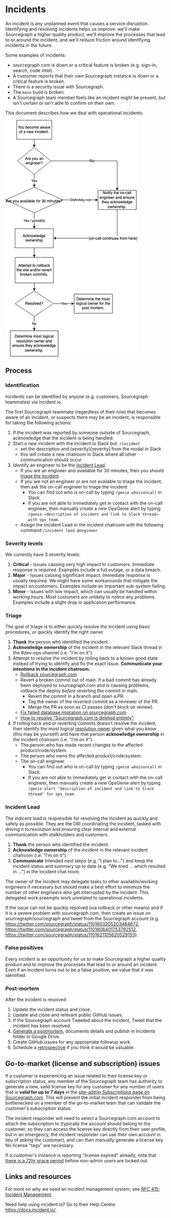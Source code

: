 # Incidents

An incident is any unplanned event that causes a service disruption. Identifying and resolving incidents helps us improve: we'll make Sourcegraph a higher quality product, we'll improve the processes that lead to or around the incident, and we'll reduce friction around identifying incidents in the future.

Some examples of incidents:

- sourcegraph.com is down or a critical feature is broken (e.g. sign-in, search, code intel).
- A customer reports that their own Sourcegraph instance is down or a critical feature is broken.
- There is a security issue with Sourcegraph.
- The `main` build is broken.
- A Sourcegraph team member feels like an incident might be present, but isn't certain or isn't able to confirm on their own.

This document describes how we deal with operational incidents.

<a href="https://drive.google.com/file/d/1kTZ-_N1ulx9Kf0vZyn5BWTrtipbvN9jH/preview"><img src="incident-flow-chart.png" alt="Incident flow chart"></a>

## Process

### Identification

Incidents can be identified by anyone (e.g. customers, Sourcegraph teammates) via incident.<unlink></unlink>io.

The first Sourcegraph teammate (regardless of their role) that becomes aware of an incident, or suspects there may be an incident, is responsible for taking the following actions:

1. If the incident was reported by someone outside of Sourcegraph, acknowledge that the incident is being handled.
2. Start a new incident with the incident.<unlink></unlink>io Slack bot: `/incident`
   - set the description and (severity)[severity] from the modal in Slack
   - this will create a new chatroom in Slack where all other communication should occur
3. Identify an engineer to be the [Incident Lead](#incident-lead).
   - If you are an engineer and available for 30 minutes, then you should [triage the incident](#triage).
   - If you are not an engineer or are not available to triage the incident, then ask the on-call engineer to triage the incident.
     - You can find out who is on-call by typing `/genie whoisoncall` in Slack.
     - If you are not able to immediately get in contact with the on-call engineer, then manually create a new OpsGenie alert by typing `/genie <description of incident and link to Slack thread> with ops_team`.
   - Assign the Incident Lead in the incident chatroom with the following command `/incident lead @engineer`

### Severity levels

We currently have 3 severity levels:

1. **Critical** - Issues causing very high impact to customers. Immediate response is required. Examples include a full outage, or a data breach.
2. **Major** - Issues causing significant impact. Immediate response is usually required. We might have some workarounds that mitigate the impact on customers. Examples include an important sub-system failing.
3. **Minor** - Issues with low impact, which can usually be handled within working hours. Most customers are unlikely to notice any problems. Examples include a slight drop in application performance.

### Triage

The goal of triage is to either quickly resolve the incident using basic procedures, or quickly identify the right owner.

1. **Thank** the person who identified the incident.
1. **Acknowledge ownership** of the incident in the relevant Slack thread in the #dev-ops channel (i.e. "I'm on it").
1. Attempt to resolve the incident by rolling back to a known good state instead of trying to identify and fix the exact issue. **Communicate your intentions in the incident chatroom.**
   - [Rollback sourcegraph.com](https://github.com/sourcegraph/deploy-sourcegraph-dot-com/blob/release/README.info.md#how-to-rollback-sourcegraphcom)
   - Revert a broken commit out of main. If a bad commit has already been deployed to sourcegraph.com and is causing problems, rollback the deploy _before_ reverting the commit in main.
     - Revert the commit in a branch and open a PR.
     - Tag the owner of the reverted commit as a reviewer of the PR.
     - Merge the PR as soon as CI passes (don't block on review).
   - [Fix failed database migration on sourcegraph.com](https://github.com/sourcegraph/sourcegraph/tree/main/migrations#dirty-schema)
   - [How to resolve "Sourcegraph.com is deleted entirely"](playbooks/dotcom_deleted_entirely.md)
1. If rolling back and or reverting commits doesn't resolve the incident, then identify the most logical [resolution owner](#ownership) given what you know (this may be yourself) and have that person **acknowledge ownership** in the incident chatroom (i.e. "I'm on it").
   - The person who has made recent changes to the affected product/code/system.
   - The person who owns the affected product/code/system.
   - The on-call engineer.
     - You can find out who is on-call by typing `/genie whoisoncall` in Slack.
     - If you are not able to immediately get in contact with the on-call engineer, then manually create a new OpsGenie alert by typing `/genie alert "description of incident and link to Slack thread" for ops_team`.

### Incident Lead

The indicent lead is responsible for resolving the incident as quickly and safely as possible. They are the DRI coordinating the incident, tasked with driving it to resolution and ensuring clear internal and external communication with stalkholders and customers.

1. **Thank** the person who identified the incident.
1. **Acknowledge ownership** of the incident in the relevant incident chatroom (i.e. "I'm on it").
1. **Communicate** intended next steps (e.g. "I plan to...") and keep the incident status and summary up to date (e.g. "We tried ... which resulted in ...") in the incident chat room.

The owner of the incident may delegate tasks to other available/working engineers if necessary but should make a best effort to minimize the number of other engineers who get interrupted by the incident. This delegated work preempts work unrelated to operational incidents.

If the issue can not be quickly resolved (via rollback or other means) and if it is a severe problem with sourcegraph.com, then create an issue on sourcegraph/sourcegraph and tweet from the Sourcegraph account (e.g. https://twitter.com/sourcegraph/status/1101603205203484672, https://twitter.com/sourcegraph/status/1101606401753792512, https://twitter.com/sourcegraph/status/1101621105620529153).

### False positives

Every incident is an opportunity for us to make Sourcegraph a higher quality product and to improve the processes that lead to or around an incident. Even if an incident turns out to be a false positive, we value that it was identified.

### Post-mortem

After the incident is resolved:

1. Update the incident status and close.
1. Update and close and relevant public GitHub issues.
1. If the Sourcegraph account Tweeted about the incident, Tweet that the incident has been resolved.
1. [Generate a postmortem](https://docs.incident.io/generating-a-postmortem), documents details and publish in Incidents folder in Google Drive.
1. Create GitHub issues for any appropriate followup work.
1. Schedule a [retrospective](../../retrospectives/index.md) if you think it would be valuable.

## Go-to-market (license and subscription) issues

If a customer is experiencing an issue related to their license key or subscription status, any member of the Sourcegraph team has authority to generate a new, valid license key for any customer for any number of users that is **valid for up to 7 days** in the [site-admin Subscriptions page on Sourcegraph.com](https://sourcegraph.com/site-admin/dotcom/product/subscriptions). This will prevent the initial incident responder from being bottlenecked on a member of the go-to-market team that can validate the customer's subscription status.

The incident responder will need to select a Sourcegraph.com account to attach the subscription to (typically the account should belong to the customer, so they can access the license key directly from their user profile, but in an emergency, the incident responder can use their own account in lieu of asking the customer), and can then manually generate a license key. No license "tags" are necessary.

If a customer's instance is reporting "license expired" already, note that [there is a 72hr grace period](https://sourcegraph.com/github.com/sourcegraph/sourcegraph/-/blob/enterprise/internal/license/license.go#L43:15) before non-admin users are locked out.

## Links and resources

For more on why we need an incident management system, see [RFC 415: Incident Management](https://docs.google.com/document/d/18uGC02waDIZBIuxJy8y4EQvcm64MNl7neTTb83xU-j0/edit?usp=sharing).

Need help using incident<unlink>.io? Go to their Help Centre: https://docs.incident.io/.

